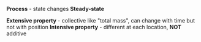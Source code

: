 **Process** - state changes
**Steady-state**

**Extensive property** - collective like "total mass", can change with time but not with position
**Intensive property** - different at each location, **NOT** additive

